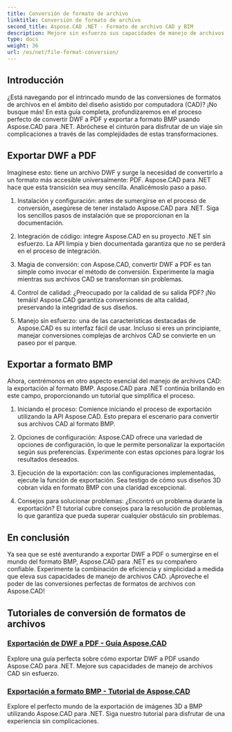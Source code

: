 ```yaml
---
title: Conversión de formato de archivo
linktitle: Conversión de formato de archivo
second_title: Aspose.CAD .NET - Formato de archivo CAD y BIM
description: Mejore sin esfuerzo sus capacidades de manejo de archivos CAD con Aspose.CAD para .NET. Explore tutoriales sobre cómo exportar DWF a PDF y exportar imágenes 3D a formato BMP.
type: docs
weight: 36
url: /es/net/file-format-conversion/
---
```


## Introducción

¿Está navegando por el intrincado mundo de las conversiones de formatos de archivos en el ámbito del diseño asistido por computadora (CAD)? ¡No busque más! En esta guía completa, profundizaremos en el proceso perfecto de convertir DWF a PDF y exportar a formato BMP usando Aspose.CAD para .NET. Abróchese el cinturón para disfrutar de un viaje sin complicaciones a través de las complejidades de estas transformaciones.

## Exportar DWF a PDF

Imagínese esto: tiene un archivo DWF y surge la necesidad de convertirlo a un formato más accesible universalmente: PDF. Aspose.CAD para .NET hace que esta transición sea muy sencilla. Analicémoslo paso a paso.

1. Instalación y configuración: antes de sumergirse en el proceso de conversión, asegúrese de tener instalado Aspose.CAD para .NET. Siga los sencillos pasos de instalación que se proporcionan en la documentación.

2. Integración de código: integre Aspose.CAD en su proyecto .NET sin esfuerzo. La API limpia y bien documentada garantiza que no se perderá en el proceso de integración.

3. Magia de conversión: con Aspose.CAD, convertir DWF a PDF es tan simple como invocar el método de conversión. Experimente la magia mientras sus archivos CAD se transforman sin problemas.

4. Control de calidad: ¿Preocupado por la calidad de su salida PDF? ¡No temáis! Aspose.CAD garantiza conversiones de alta calidad, preservando la integridad de sus diseños.

5. Manejo sin esfuerzo: una de las características destacadas de Aspose.CAD es su interfaz fácil de usar. Incluso si eres un principiante, manejar conversiones complejas de archivos CAD se convierte en un paseo por el parque.

## Exportar a formato BMP

Ahora, centrémonos en otro aspecto esencial del manejo de archivos CAD: la exportación al formato BMP. Aspose.CAD para .NET continúa brillando en este campo, proporcionando un tutorial que simplifica el proceso.

1. Iniciando el proceso: Comience iniciando el proceso de exportación utilizando la API Aspose.CAD. Esto prepara el escenario para convertir sus archivos CAD al formato BMP.

2. Opciones de configuración: Aspose.CAD ofrece una variedad de opciones de configuración, lo que le permite personalizar la exportación según sus preferencias. Experimente con estas opciones para lograr los resultados deseados.

3. Ejecución de la exportación: con las configuraciones implementadas, ejecute la función de exportación. Sea testigo de cómo sus diseños 3D cobran vida en formato BMP con una claridad excepcional.

4. Consejos para solucionar problemas: ¿Encontró un problema durante la exportación? El tutorial cubre consejos para la resolución de problemas, lo que garantiza que pueda superar cualquier obstáculo sin problemas.

## En conclusión

Ya sea que se esté aventurando a exportar DWF a PDF o sumergirse en el mundo del formato BMP, Aspose.CAD para .NET es su compañero confiable. Experimente la combinación de eficiencia y simplicidad a medida que eleva sus capacidades de manejo de archivos CAD. ¡Aproveche el poder de las conversiones perfectas de formatos de archivos con Aspose.CAD!
## Tutoriales de conversión de formatos de archivos
### [Exportación de DWF a PDF - Guía Aspose.CAD](./exporting-dwf-to-pdf/)
Explore una guía perfecta sobre cómo exportar DWF a PDF usando Aspose.CAD para .NET. Mejore sus capacidades de manejo de archivos CAD sin esfuerzo.
### [Exportación a formato BMP - Tutorial de Aspose.CAD](./exporting-to-bmp-format/)
Explore el perfecto mundo de la exportación de imágenes 3D a BMP utilizando Aspose.CAD para .NET. Siga nuestro tutorial para disfrutar de una experiencia sin complicaciones.